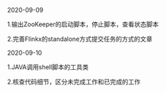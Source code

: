 2020-09-09 

1.输出ZooKeeper的启动脚本，停止脚本，查看状态脚本

2.完善Flinkx的standalone方式提交任务的方式的文章

2020-09-10

1.JAVA调用shell脚本的工具类

2.核查代码细节，区分未完成工作和已完成的工作

